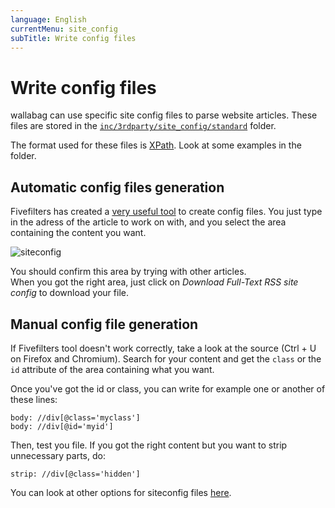 ```yaml
---
language: English
currentMenu: site_config
subTitle: Write config files
---
```


# Write config files

wallabag can use specific site config files to parse website articles. These files are stored in the [`inc/3rdparty/site_config/standard`](https://github.com/wallabag/wallabag/tree/master/inc/3rdparty/site_config/standard) folder.

The format used for these files is [XPath](http://www.w3.org/TR/xpath20/). Look at some examples in the folder.

## Automatic config files generation

Fivefilters has created a [very useful tool](http://siteconfig.fivefilters.org/) to create config files. You just type in the adress of the article to work on with, and you select the area containing the content you want.

![siteconfig](https://lut.im/RNaO7gGe/l9vRnO1b)

You should confirm this area by trying with other articles.  
When you got the right area, just click on *Download Full-Text RSS site config* to download your file.

## Manual config file generation

If Fivefilters tool doesn't work correctly, take a look at the source (Ctrl + U on Firefox and Chromium). Search for your content and get the `class` or the `id` attribute of the area containing what you want.

Once you've got the id or class, you can write for example one or another of these lines:

```
body: //div[@class='myclass']
body: //div[@id='myid']
```

Then, test you file. If you got the right content but you want to strip unnecessary parts, do:

```
strip: //div[@class='hidden']
```

You can look at other options for siteconfig files [here](http://help.fivefilters.org/customer/portal/articles/223153-site-patterns).